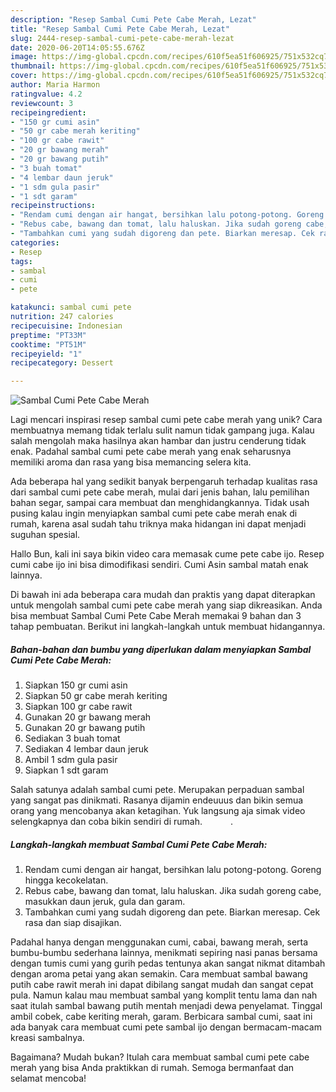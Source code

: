 ```yaml
---
description: "Resep Sambal Cumi Pete Cabe Merah, Lezat"
title: "Resep Sambal Cumi Pete Cabe Merah, Lezat"
slug: 2444-resep-sambal-cumi-pete-cabe-merah-lezat
date: 2020-06-20T14:05:55.676Z
image: https://img-global.cpcdn.com/recipes/610f5ea51f606925/751x532cq70/sambal-cumi-pete-cabe-merah-foto-resep-utama.jpg
thumbnail: https://img-global.cpcdn.com/recipes/610f5ea51f606925/751x532cq70/sambal-cumi-pete-cabe-merah-foto-resep-utama.jpg
cover: https://img-global.cpcdn.com/recipes/610f5ea51f606925/751x532cq70/sambal-cumi-pete-cabe-merah-foto-resep-utama.jpg
author: Maria Harmon
ratingvalue: 4.2
reviewcount: 3
recipeingredient:
- "150 gr cumi asin"
- "50 gr cabe merah keriting"
- "100 gr cabe rawit"
- "20 gr bawang merah"
- "20 gr bawang putih"
- "3 buah tomat"
- "4 lembar daun jeruk"
- "1 sdm gula pasir"
- "1 sdt garam"
recipeinstructions:
- "Rendam cumi dengan air hangat, bersihkan lalu potong-potong. Goreng hingga kecokelatan."
- "Rebus cabe, bawang dan tomat, lalu haluskan. Jika sudah goreng cabe, masukkan daun jeruk, gula dan garam."
- "Tambahkan cumi yang sudah digoreng dan pete. Biarkan meresap. Cek rasa dan siap disajikan."
categories:
- Resep
tags:
- sambal
- cumi
- pete

katakunci: sambal cumi pete 
nutrition: 247 calories
recipecuisine: Indonesian
preptime: "PT33M"
cooktime: "PT51M"
recipeyield: "1"
recipecategory: Dessert

---
```



![Sambal Cumi Pete Cabe Merah](https://img-global.cpcdn.com/recipes/610f5ea51f606925/751x532cq70/sambal-cumi-pete-cabe-merah-foto-resep-utama.jpg)

Lagi mencari inspirasi resep sambal cumi pete cabe merah yang unik? Cara membuatnya memang tidak terlalu sulit namun tidak gampang juga. Kalau salah mengolah maka hasilnya akan hambar dan justru cenderung tidak enak. Padahal sambal cumi pete cabe merah yang enak seharusnya memiliki aroma dan rasa yang bisa memancing selera kita.

Ada beberapa hal yang sedikit banyak berpengaruh terhadap kualitas rasa dari sambal cumi pete cabe merah, mulai dari jenis bahan, lalu pemilihan bahan segar, sampai cara membuat dan menghidangkannya. Tidak usah pusing kalau ingin menyiapkan sambal cumi pete cabe merah enak di rumah, karena asal sudah tahu triknya maka hidangan ini dapat menjadi suguhan spesial.

Hallo Bun, kali ini saya bikin video cara memasak cume pete cabe ijo. Resep cumi cabe ijo ini bisa dimodifikasi sendiri. Cumi Asin sambal matah enak lainnya.


Di bawah ini ada beberapa cara mudah dan praktis yang dapat diterapkan untuk mengolah sambal cumi pete cabe merah yang siap dikreasikan. Anda bisa membuat Sambal Cumi Pete Cabe Merah memakai 9 bahan dan 3 tahap pembuatan. Berikut ini langkah-langkah untuk membuat hidangannya.

<!--inarticleads1-->

##### Bahan-bahan dan bumbu yang diperlukan dalam menyiapkan Sambal Cumi Pete Cabe Merah:

1. Siapkan 150 gr cumi asin
1. Siapkan 50 gr cabe merah keriting
1. Siapkan 100 gr cabe rawit
1. Gunakan 20 gr bawang merah
1. Gunakan 20 gr bawang putih
1. Sediakan 3 buah tomat
1. Sediakan 4 lembar daun jeruk
1. Ambil 1 sdm gula pasir
1. Siapkan 1 sdt garam


Salah satunya adalah sambal cumi pete. Merupakan perpaduan sambal yang sangat pas dinikmati. Rasanya dijamin endeuuus dan bikin semua orang yang mencobanya akan ketagihan. Yuk langsung aja simak video selengkapnya dan coba bikin sendiri di rumah. ⠀⠀⠀⠀. 

<!--inarticleads2-->

##### Langkah-langkah membuat Sambal Cumi Pete Cabe Merah:

1. Rendam cumi dengan air hangat, bersihkan lalu potong-potong. Goreng hingga kecokelatan.
1. Rebus cabe, bawang dan tomat, lalu haluskan. Jika sudah goreng cabe, masukkan daun jeruk, gula dan garam.
1. Tambahkan cumi yang sudah digoreng dan pete. Biarkan meresap. Cek rasa dan siap disajikan.


Padahal hanya dengan menggunakan cumi, cabai, bawang merah, serta bumbu-bumbu sederhana lainnya, menikmati sepiring nasi panas bersama dengan tumis cumi yang gurih pedas tentunya akan sangat nikmat ditambah dengan aroma petai yang akan semakin. Cara membuat sambal bawang putih cabe rawit merah ini dapat dibilang sangat mudah dan sangat cepat pula. Namun kalau mau membuat sambal yang komplit tentu lama dan nah saat itulah sambal bawang putih mentah menjadi dewa penyelamat. Tinggal ambil cobek, cabe keriting merah, garam. Berbicara sambal cumi, saat ini ada banyak cara membuat cumi pete sambal ijo dengan bermacam-macam kreasi sambalnya. 

Bagaimana? Mudah bukan? Itulah cara membuat sambal cumi pete cabe merah yang bisa Anda praktikkan di rumah. Semoga bermanfaat dan selamat mencoba!

